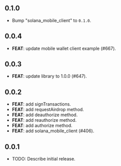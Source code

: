 ## 0.1.0

 - Bump "solana_mobile_client" to `0.1.0`.

## 0.0.4

 - **FEAT**: update mobile wallet client example (#667).

## 0.0.3

 - **FEAT**: update library to 1.0.0 (#647).

## 0.0.2

 - **FEAT**: add signTransactions.
 - **FEAT**: add requestAirdrop method.
 - **FEAT**: add deauthorize method.
 - **FEAT**: add reauthorize method.
 - **FEAT**: add authorize method.
 - **FEAT**: add solana_mobile_client (#406).

## 0.0.1

* TODO: Describe initial release.
